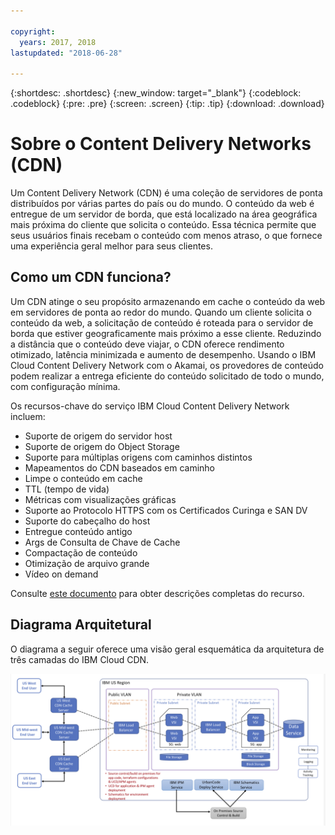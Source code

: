 ```yaml
---

copyright:
  years: 2017, 2018
lastupdated: "2018-06-28"

---
```


{:shortdesc: .shortdesc}
{:new_window: target="_blank"}
{:codeblock: .codeblock}
{:pre: .pre}
{:screen: .screen}
{:tip: .tip}
{:download: .download}

# Sobre o Content Delivery Networks (CDN)

Um Content Delivery Network (CDN) é uma coleção de servidores de ponta distribuídos por várias partes do país ou do mundo. O conteúdo da web é entregue de um servidor de borda, que está localizado na área geográfica mais próxima do cliente
que solicita o conteúdo. Essa técnica permite que seus usuários finais recebam o conteúdo com menos atraso, o que fornece uma
experiência geral melhor para seus clientes.

## Como um CDN funciona?

Um CDN atinge o seu propósito armazenando em cache o conteúdo da web em servidores de ponta ao redor do mundo. Quando um
cliente solicita o conteúdo da web, a solicitação de conteúdo é roteada para o servidor de borda que estiver geograficamente mais
próximo a esse cliente. Reduzindo a distância que o conteúdo deve viajar, o CDN oferece rendimento otimizado, latência minimizada e aumento de desempenho. Usando o IBM Cloud Content Delivery Network com o Akamai, os provedores de conteúdo podem realizar a entrega eficiente do conteúdo
solicitado de todo o mundo, com configuração mínima.

Os recursos-chave do serviço IBM Cloud Content Delivery Network incluem:
  * Suporte de origem do servidor host
  * Suporte de origem do Object Storage
  * Suporte para múltiplas origens com caminhos distintos
  * Mapeamentos do CDN baseados em caminho
  * Limpe o conteúdo em cache
  * TTL (tempo de vida)
  * Métricas com visualizações gráficas
  * Suporte ao Protocolo HTTPS com os Certificados Curinga e SAN DV
  * Suporte do cabeçalho do host
  * Entregue conteúdo antigo
  * Args de Consulta de Chave de Cache
  * Compactação de conteúdo
  * Otimização de arquivo grande
  * Vídeo on demand

Consulte [este documento](feature-description.html#feature-descriptions) para obter
descrições completas do recurso.

## Diagrama Arquitetural

O diagrama a seguir oferece uma visão geral esquemática da arquitetura de três camadas do IBM Cloud CDN.

![Architectural diagram](images/3-tier-architecture.png)
